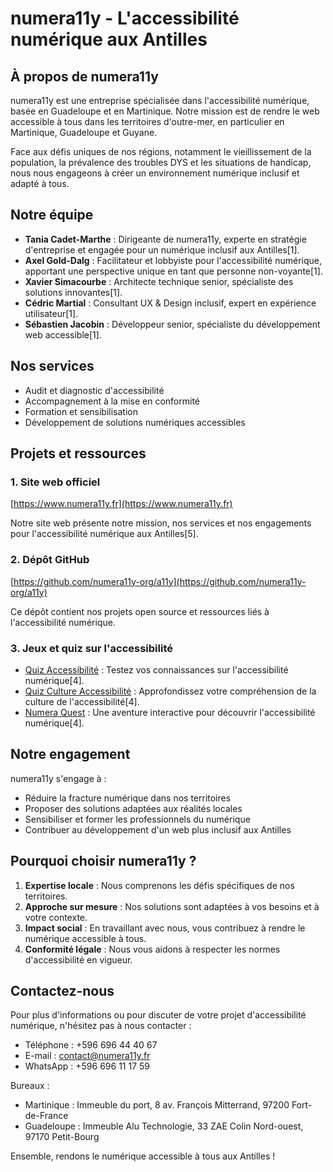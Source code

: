 # numera11y - L'accessibilité numérique aux Antilles

## À propos de numera11y

numera11y est une entreprise spécialisée dans l'accessibilité numérique, basée en Guadeloupe et en Martinique. Notre mission est de rendre le web accessible à tous dans les territoires d'outre-mer, en particulier en Martinique, Guadeloupe et Guyane.

Face aux défis uniques de nos régions, notamment le vieillissement de la population, la prévalence des troubles DYS et les situations de handicap, nous nous engageons à créer un environnement numérique inclusif et adapté à tous.

## Notre équipe

- **Tania Cadet-Marthe** : Dirigeante de numera11y, experte en stratégie d'entreprise et engagée pour un numérique inclusif aux Antilles[1].
- **Axel Gold-Dalg** : Facilitateur et lobbyiste pour l'accessibilité numérique, apportant une perspective unique en tant que personne non-voyante[1].
- **Xavier Simacourbe** : Architecte technique senior, spécialiste des solutions innovantes[1].
- **Cédric Martial** : Consultant UX & Design inclusif, expert en expérience utilisateur[1].
- **Sébastien Jacobin** : Développeur senior, spécialiste du développement web accessible[1].

## Nos services

- Audit et diagnostic d'accessibilité
- Accompagnement à la mise en conformité
- Formation et sensibilisation
- Développement de solutions numériques accessibles

## Projets et ressources

### 1. Site web officiel
[https://www.numera11y.fr](https://www.numera11y.fr)

Notre site web présente notre mission, nos services et nos engagements pour l'accessibilité numérique aux Antilles[5].

### 2. Dépôt GitHub
[https://github.com/numera11y-org/a11y](https://github.com/numera11y-org/a11y)

Ce dépôt contient nos projets open source et ressources liés à l'accessibilité numérique.

### 3. Jeux et quiz sur l'accessibilité

- [Quiz Accessibilité](https://www.numera11y.fr/jeux/qa11y/) : Testez vos connaissances sur l'accessibilité numérique[4].
- [Quiz Culture Accessibilité](https://www.numera11y.fr/jeux/quiz-accessibilite/index-culture.html) : Approfondissez votre compréhension de la culture de l'accessibilité[4].
- [Numera Quest](https://www.numera11y.fr/jeux/numera-quest/) : Une aventure interactive pour découvrir l'accessibilité numérique[4].

## Notre engagement

numera11y s'engage à :

- Réduire la fracture numérique dans nos territoires
- Proposer des solutions adaptées aux réalités locales
- Sensibiliser et former les professionnels du numérique
- Contribuer au développement d'un web plus inclusif aux Antilles

## Pourquoi choisir numera11y ?

1. **Expertise locale** : Nous comprenons les défis spécifiques de nos territoires.
2. **Approche sur mesure** : Nos solutions sont adaptées à vos besoins et à votre contexte.
3. **Impact social** : En travaillant avec nous, vous contribuez à rendre le numérique accessible à tous.
4. **Conformité légale** : Nous vous aidons à respecter les normes d'accessibilité en vigueur.

## Contactez-nous

Pour plus d'informations ou pour discuter de votre projet d'accessibilité numérique, n'hésitez pas à nous contacter :

- Téléphone : +596 696 44 40 67
- E-mail : contact@numera11y.fr
- WhatsApp : +596 696 11 17 59

Bureaux :
- Martinique : Immeuble du port, 8 av. François Mitterrand, 97200 Fort-de-France
- Guadeloupe : Immeuble Alu Technologie, 33 ZAE Colin Nord-ouest, 97170 Petit-Bourg

Ensemble, rendons le numérique accessible à tous aux Antilles !
